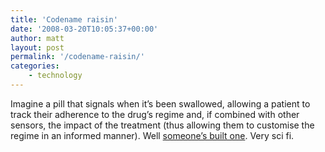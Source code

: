 ```yaml
---
title: 'Codename raisin'
date: '2008-03-20T10:05:37+00:00'
author: matt
layout: post
permalink: '/codename-raisin/'
categories:
    - technology
---
```


Imagine a pill that signals when it’s been swallowed, allowing a patient to track their adherence to the drug’s regime and, if combined with other sensors, the impact of the treatment (thus allowing them to customise the regime in an informed manner). Well [someone’s built one](http://www.technologyreview.com/Biotech/20434/). Very sci fi.
